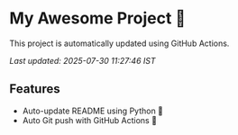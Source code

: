 # My Awesome Project 🚀

This project is automatically updated using GitHub Actions.

_Last updated: 2025-07-30 11:27:46 IST_

## Features
- Auto-update README using Python 🐍
- Auto Git push with GitHub Actions 🤖
